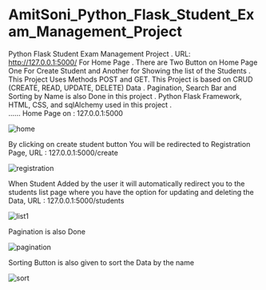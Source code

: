 # AmitSoni_Python_Flask_Student_Exam_Management_Project
Python Flask Student Exam Management Project . URL: http://127.0.0.1:5000/ For Home Page .
There are Two Button on Home Page One For Create Student and Another for Showing the list of the Students .  
This Project Uses Methods POST and GET.
This Project is based on CRUD (CREATE, READ, UPDATE, DELETE) Data .
Pagination, Search Bar and Sorting by Name is also Done in this project .
Python Flask Framework, HTML, CSS, and sqlAlchemy used in this project .  
......
Home Page on : 127.0.0.1:5000

 ![home](https://user-images.githubusercontent.com/120723916/211254494-01fc692e-6427-49cd-ae21-a15f9f56db9a.png)

By clicking on create student button You will be redirected to Registration Page, URL : 127.0.0.1:5000/create 

![registration](https://user-images.githubusercontent.com/120723916/211254666-e1d9d16a-cb15-4a71-a2d3-4082fbc55753.png)

When Student Added by the user it will automatically redirect you to the students list page where you have the option for updating and deleting the Data, URL : 127.0.0.1:5000/students

![list1](https://user-images.githubusercontent.com/120723916/211254909-e7c714c2-51d0-4fa4-a064-59fe104f54dc.png)

Pagination is also Done

![pagination](https://user-images.githubusercontent.com/120723916/211255144-28f5d4c1-3cb8-4ceb-b26b-9925d2983de7.png)

Sorting Button is also given to sort the Data by the name

![sort](https://user-images.githubusercontent.com/120723916/211255205-493231ab-dff9-4e91-a91c-67d6c27c3912.png)
